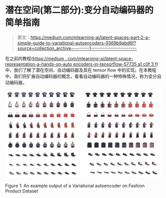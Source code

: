 # 潜在空间(第二部分):变分自动编码器的简单指南

> 原文：<https://medium.com/mlearning-ai/latent-spaces-part-2-a-simple-guide-to-variational-autoencoders-9369b9abd6f?source=collection_archive---------1----------------------->

在之前的教程([https://medium . com/mlearning-ai/latent-space-representation-a-hands-on-auto encoders-in-tensorflow-57735 a1 c0f 3 f](/mlearning-ai/latent-space-representation-a-hands-on-tutorial-on-autoencoders-in-tensorflow-57735a1c0f3f))中，我们了解了潜在空间、自动编码器及其在 tensor flow 中的实现。在本教程中，我们将扩展自动编码器的概念，看看自动编码器的一种特殊情况，称为变分自动编码器。

![](img/9652d5f0f2f5b90de14f13368c5ef75f.png)

Figure 1: An example output of a Variational autoencoder on Fashion Product Dataset